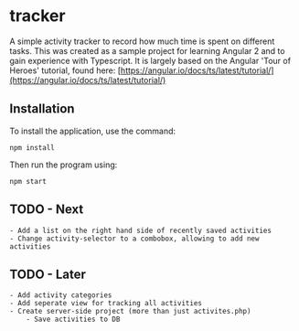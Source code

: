 # tracker
A simple activity tracker to record how much time is spent on different tasks. This was created as a sample project for learning Angular 2 and to gain experience with Typescript. It is largely based on the Angular 'Tour of Heroes' tutorial, found here:
[https://angular.io/docs/ts/latest/tutorial/](https://angular.io/docs/ts/latest/tutorial/)

## Installation
To install the application, use the command:
```
npm install
```

Then run the program using:
```
npm start
```

## TODO - Next
	- Add a list on the right hand side of recently saved activities
	- Change activity-selector to a combobox, allowing to add new activities

## TODO - Later
	- Add activity categories
	- Add seperate view for tracking all activities
	- Create server-side project (more than just activites.php)
		- Save activities to DB
			